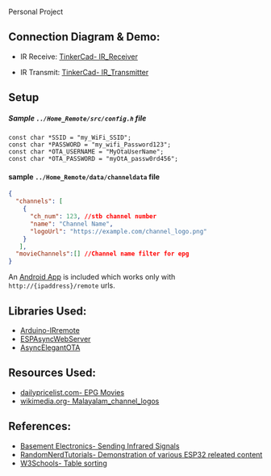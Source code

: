 Personal Project
## Connection Diagram & Demo:
- IR Receive: [TinkerCad- IR_Receiver](https://www.tinkercad.com/things/c8LqrfZuHpZ)

- IR Transmit: [TinkerCad- IR_Transmitter](https://www.tinkercad.com/things/cOmIBrUoD2K)

## Setup 
##### Sample `../Home_Remote/src/config.h` file
```
const char *SSID = "my_WiFi_SSID";
const char *PASSWORD = "my_wifi_Password123";
const char *OTA_USERNAME = "MyOtaUserName";
const char *OTA_PASSWORD = "myOtA_passw0rd456";
```
#### sample `../Home_Remote/data/channeldata` file

```json
{
  "channels": [
    {
      "ch_num": 123, //stb channel number
      "name": "Channel Name",
      "logoUrl": "https://example.com/channel_logo.png"
    }
   ],
  "movieChannels":[] //Channel name filter for epg
}
```

An [Android App](AndroidApp/app/debug/app-debug.apk) is included which works only with `http://{ipaddress}/remote` urls.



## Libraries Used:
- [Arduino-IRremote](https://github.com/Arduino-IRremote/Arduino-IRremote)
- [ESPAsyncWebServer](https://github.com/me-no-dev/ESPAsyncWebServer)
- [AsyncElegantOTA](https://github.com/ayushsharma82/AsyncElegantOTA)

## Resources Used:
- [dailypricelist.com- EPG Movies](https://dailypricelist.com/malayalam-tv-movies-list-today.php)
- [wikimedia.org- Malayalam_channel_logos](https://commons.wikimedia.org/wiki/Category:Malayalam_channel_logos)


## References:
- [Basement Electronics- Sending Infrared Signals](https://youtu.be/2k7lWihdlFY)
- [RandomNerdTutorials- Demonstration of various ESP32 releated content](https://randomnerdtutorials.com/)
- [W3Schools- Table sorting](https://www.w3schools.com/howto/howto_js_sort_table.asp)
